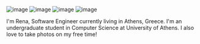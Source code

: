 
![image](https://user-images.githubusercontent.com/57152951/119277530-fe886f00-bc28-11eb-8b9c-5b9ff8fd75ea.png)
![image](https://user-images.githubusercontent.com/57152951/119277536-05af7d00-bc29-11eb-8adc-35d30722bec3.png)
![image](https://user-images.githubusercontent.com/57152951/119277561-1f50c480-bc29-11eb-9444-8018d7da571c.png)
![image](https://user-images.githubusercontent.com/57152951/119277567-2546a580-bc29-11eb-9953-cbe1462c189c.png)


I'm Rena, Software Engineer currently living in Athens, Greece. I'm an undergraduate student in Computer Science at University of Athens. 
I also love to take photos on my free time!
